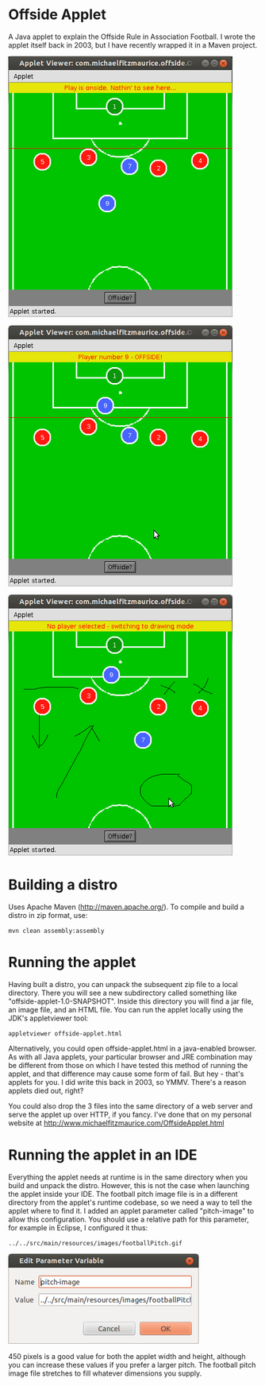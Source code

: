 Offside Applet
===============

A Java applet to explain the Offside Rule in Association Football. I wrote the applet itself back in 2003, but I have recently wrapped it in a Maven project. 

![Offside applet screenshot](/src/main/resources/images/offside-applet.png "Offside applet screenshot")

![Offside applet screenshot 2](/src/main/resources/images/offside-applet-offside.png "Offside applet screenshot 2")

![Offside applet screenshot 3](/src/main/resources/images/offside-applet-drawing.png "Offside applet screenshot 3")



Building a distro
===========

Uses Apache Maven (http://maven.apache.org/). To compile and build a distro in zip format,
use:

    mvn clean assembly:assembly 
    
Running the applet
============

Having built a distro, you can unpack the subsequent zip file to a local directory. There you will see a new subdirectory called something like "offside-applet-1.0-SNAPSHOT". Inside this directory you will find a jar file, an image file, and an HTML file. You can run the applet locally using the JDK's appletviewer tool:

    appletviewer offside-applet.html

Alternatively, you could open offside-applet.html in a java-enabled browser. As with all Java applets, your particular browser and JRE combination may be different from those on which I have tested this method of running the applet, and that difference may cause some form of fail. But hey - that's applets for you. I did write this back in 2003, so YMMV. There's a reason applets died out, right?

You could also drop the 3 files into the same directory of a web server and serve the applet up over HTTP, if you fancy. I've done that on my personal website at http://www.michaelfitzmaurice.com/OffsideApplet.html

Running the applet in an IDE
============

Everything the applet needs at runtime is in the same directory when you build and unpack the distro. However, this is not the case when launching the applet inside your IDE. The football pitch image file is in a different directory from the applet's runtime codebase, so we need a way to tell the applet where to find it. I added an applet parameter called "pitch-image" to allow this configuration. You should use a relative path for this parameter, for example in Eclipse, I configured it thus:

    ../../src/main/resources/images/footballPitch.gif
    
![Offside applet pitch-image param](/src/main/resources/images/offside-applet-eclipse-ide.png "Offside applet pitch-image")    

450 pixels is a good value for both the applet width and height, although you can increase these values if you prefer a larger pitch. The football pitch image file stretches to fill whatever dimensions you supply.


 





